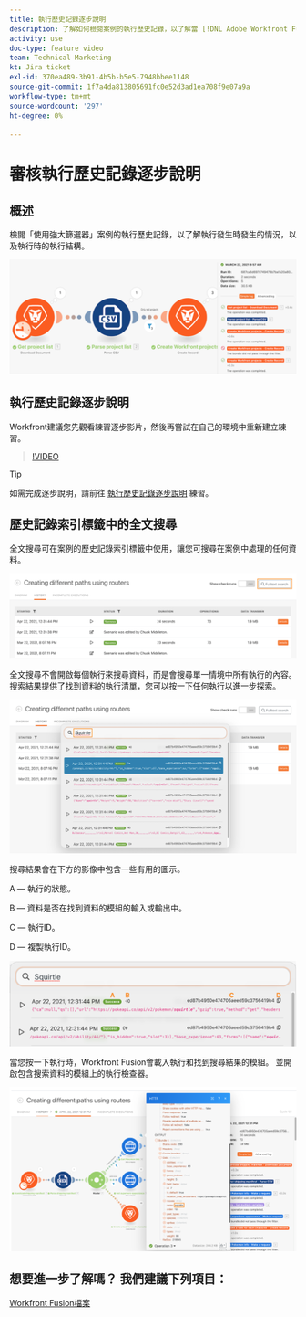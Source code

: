 ```yaml
---
title: 執行歷史記錄逐步說明
description: 了解如何檢閱案例的執行歷史記錄，以了解當 [!DNL Adobe Workfront Fusion].
activity: use
doc-type: feature video
team: Technical Marketing
kt: Jira ticket
exl-id: 370ea489-3b91-4b5b-b5e5-7948bbee1148
source-git-commit: 1f7a4da813805691fc0e52d3ad1ea708f9e07a9a
workflow-type: tm+mt
source-wordcount: '297'
ht-degree: 0%

---
```


# 審核執行歷史記錄逐步說明

## 概述

檢閱「使用強大篩選器」案例的執行歷史記錄，以了解執行發生時發生的情況，以及執行時的執行結構。

![「融合」場景中的執行歷史記錄影像](assets/execution-history-and-scheduling-1.png)

## 執行歷史記錄逐步說明

Workfront建議您先觀看練習逐步影片，然後再嘗試在自己的環境中重新建立練習。

>[!VIDEO](https://video.tv.adobe.com/v/335283/?quality=12)

>[!TIP]
>
>如需完成逐步說明，請前往 [執行歷史記錄逐步說明](https://experienceleague.adobe.com/docs/workfront-learn/tutorials-workfront/fusion/exercises/execution-history.html?lang=en) 練習。

## 歷史記錄索引標籤中的全文搜尋

全文搜尋可在案例的歷史記錄索引標籤中使用，讓您可搜尋在案例中處理的任何資料。

![執行歷史記錄搜索的影像](assets/execution-history-and-scheduling-2.png)

全文搜尋不會開啟每個執行來搜尋資料，而是會搜尋單一情境中所有執行的內容。 搜索結果提供了找到資料的執行清單，您可以按一下任何執行以進一步探索。

![執行歷史記錄搜索的影像](assets/execution-history-and-scheduling-3.png)

搜尋結果會在下方的影像中包含一些有用的圖示。

A — 執行的狀態。

B — 資料是否在找到資料的模組的輸入或輸出中。

C — 執行ID。

D — 複製執行ID。

![執行歷史記錄搜索結果的影像](assets/execution-history-and-scheduling-4.png)

當您按一下執行時，Workfront Fusion會載入執行和找到搜尋結果的模組。 並開啟包含搜索資料的模組上的執行檢查器。

![執行歷史記錄連結的影像](assets/execution-history-and-scheduling-5.png)


## 想要進一步了解嗎？ 我們建議下列項目：

[Workfront Fusion檔案](https://experienceleague.adobe.com/docs/workfront/using/adobe-workfront-fusion/workfront-fusion-2.html?lang=en)
